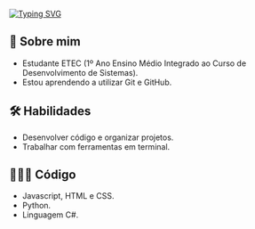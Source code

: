 [![Typing SVG](https://readme-typing-svg.herokuapp.com/?color=d1d1ff&size=35&center=true&vCenter=true&width=1000&lines=Opa,+sou+Pedro+Henrique+Alves+👋)](https://git.io/typing-svg)

## 🚀 Sobre mim
- Estudante ETEC (1º Ano Ensino Médio Integrado ao Curso de Desenvolvimento de Sistemas).
- Estou aprendendo a utilizar Git e GitHub.


## 🛠 Habilidades
- Desenvolver código e organizar projetos.
- Trabalhar com ferramentas em terminal.

## 👨🏻‍💻 Código
- Javascript, HTML e CSS.
- Python.
- Linguagem C#.

